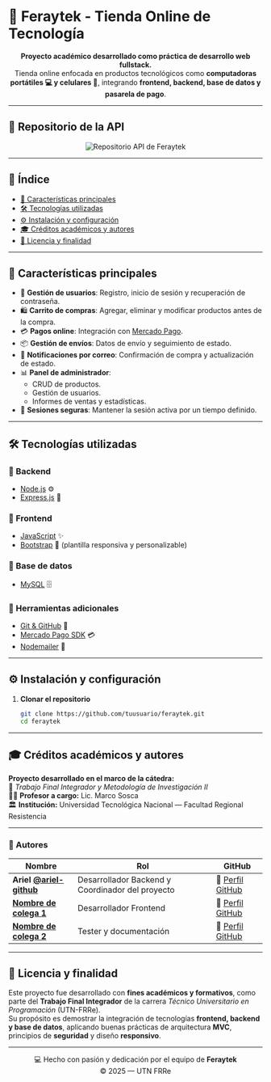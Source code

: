 # 🛒 Feraytek - Tienda Online de Tecnología

<div align="center">

**Proyecto académico desarrollado como práctica de desarrollo web fullstack.**  
Tienda online enfocada en productos tecnológicos como **computadoras portátiles 💻 y celulares 📱**, integrando **frontend, backend, base de datos y pasarela de pago**.

</div>

---

## 🔗 Repositorio de la API

<div align="center">

<a href="https://github.com/tuusuario/feraytek-api" target="_blank" style="text-decoration:none;">
  <img src="https://img.shields.io/badge/🌐%20Ver%20Repositorio%20de%20la%20API-181717?style=for-the-badge&logo=github&logoColor=white" alt="Repositorio API de Feraytek"/>
</a>

</div>

---

## 🧭 Índice

- [📌 Características principales](#-características-principales)
- [🛠️ Tecnologías utilizadas](#️-tecnologías-utilizadas)
- [⚙️ Instalación y configuración](#-instalación-y-configuración)
- [🎓 Créditos académicos y autores](#-créditos-académicos-y-autores)
- [🧾 Licencia y finalidad](#-licencia-y-finalidad)

---

## 📌 Características principales

- 👤 **Gestión de usuarios**: Registro, inicio de sesión y recuperación de contraseña.  
- 🛍️ **Carrito de compras**: Agregar, eliminar y modificar productos antes de la compra.  
- 💳 **Pagos online**: Integración con [Mercado Pago](https://www.mercadopago.com.ar/).  
- 📦 **Gestión de envíos**: Datos de envío y seguimiento de estado.  
- 📧 **Notificaciones por correo**: Confirmación de compra y actualización de estado.  
- 📊 **Panel de administrador**:  
  - CRUD de productos.  
  - Gestión de usuarios.  
  - Informes de ventas y estadísticas.  
- 🔐 **Sesiones seguras**: Mantener la sesión activa por un tiempo definido.  

---

## 🛠️ Tecnologías utilizadas

### 🔹 Backend
- [Node.js](https://nodejs.org/) ⚙️  
- [Express.js](https://expressjs.com/) 🚀  

### 🔹 Frontend
- [JavaScript](https://developer.mozilla.org/es/docs/Web/JavaScript) ✨  
- [Bootstrap](https://getbootstrap.com/) 🎨 (plantilla responsiva y personalizable)  

### 🔹 Base de datos
- [MySQL](https://www.mysql.com/) 🗄️  

### 🔹 Herramientas adicionales
- [Git & GitHub](https://github.com/) 🐙  
- [Mercado Pago SDK](https://www.mercadopago.com.ar/developers/) 💳  
- [Nodemailer](https://nodemailer.com/) 📧  

---

## ⚙️ Instalación y configuración

1. **Clonar el repositorio**
   ```bash
   git clone https://github.com/tuusuario/feraytek.git
   cd feraytek


---

## 🎓 Créditos académicos y autores

**Proyecto desarrollado en el marco de la cátedra:**  
📘 _Trabajo Final Integrador y Metodología de Investigación II_  
👨‍🏫 **Profesor a cargo:** Lic. Marco Sosca  
🏛️ **Institución:** Universidad Tecnológica Nacional — Facultad Regional Resistencia  

---

### 👥 Autores

| Nombre | Rol | GitHub |
|--------|------|---------|
| **Ariel [@ariel-github](https://github.com/ariel-github)** | Desarrollador Backend y Coordinador del proyecto | 🔗 [Perfil GitHub](https://github.com/ariel-github) |
| **[Nombre de colega 1](https://github.com/colega1)** | Desarrollador Frontend | 🔗 [Perfil GitHub](https://github.com/colega1) |
| **[Nombre de colega 2](https://github.com/colega2)** | Tester y documentación | 🔗 [Perfil GitHub](https://github.com/colega2) |

---

## 🧾 Licencia y finalidad

Este proyecto fue desarrollado con **fines académicos y formativos**, como parte del **Trabajo Final Integrador** de la carrera _Técnico Universitario en Programación_ (UTN-FRRe).  
Su propósito es demostrar la integración de tecnologías **frontend, backend y base de datos**, aplicando buenas prácticas de arquitectura **MVC**, principios de **seguridad** y diseño **responsivo**.

---

<div align="center">

💻 Hecho con pasión y dedicación por el equipo de **Feraytek**  
© 2025 — UTN FRRe  

</div>
